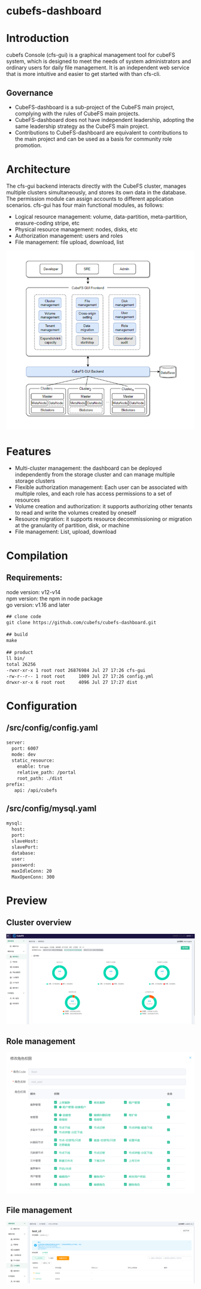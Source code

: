 # cubefs-dashboard

# Introduction
cubefs Console (cfs-gui) is a graphical management tool for cubeFS system, which is designed to meet the needs of system administrators and ordinary users for daily file management. It is an independent web service that is more intuitive and easier to get started with than cfs-cli.

## Governance
* CubeFS-dashboard is a sub-project of the CubeFS main project, complying with the rules of CubeFS main projects.
* CubeFS-dashboard does not have independent leadership, adopting the same leadership strategy as the CubeFS main project.
* Contributions to CubeFS-dashboard are equivalent to contributions to the main project and can be used as a basis for community role promotion.

# Architecture
The cfs-gui backend interacts directly with the CubeFS cluster, manages multiple clusters simultaneously, and stores its own data in the database. The permission module can assign accounts to different application scenarios. cfs-gui has four main functional modules, as follows:<br>
- Logical resource management: volume, data-partition, meta-partition, erasure-coding stripe, etc
- Physical resource management: nodes, disks, etc
- Authorization management: users and roles
- File management: file upload, download, list

<img src="https://github.com/cubefs/cubefs-dashboard/blob/main/pictures/architecture.png" align=center/>

# Features
- Multi-cluster management: the dashboard can be deployed independently from the storage cluster and can manage multiple storage clusters<br>
- Flexible authorization management: Each user can be associated with multiple roles, and each role has access permissions to a set of resources
- Volume creation and authorization: it supports authorizing other tenants to read and write the volumes created by oneself
- Resource migration: it supports resource decommissioning or migration at the granularity of partition, disk, or machine
- File management: List, upload, download<br>

# Compilation
## Requirements:
node version: v12-v14<br>
npm version: the npm in node package<br>
go version: v1.16 and later<br>

```
## clone code
git clone https://github.com/cubefs/cubefs-dashboard.git

## build
make

## product
ll bin/
total 26256
-rwxr-xr-x 1 root root 26876984 Jul 27 17:26 cfs-gui
-rw-r--r-- 1 root root     1009 Jul 27 17:26 config.yml
drwxr-xr-x 6 root root     4096 Jul 27 17:27 dist
```

# Configuration
## /src/config/config.yaml

```
server:
  port: 6007
  mode: dev
  static_resource:
    enable: true
    relative_path: /portal
    root_path: ./dist
prefix:
   api: /api/cubefs
```
## /src/config/mysql.yaml
```
mysql:
  host: 
  port: 
  slaveHost: 
  slavePort: 
  database:
  user:
  password:
  maxIdleConn: 20
  MaxOpenConn: 300
```

# Preview
## Cluster overview
<img src="https://github.com/cubefs/cubefs-dashboard/blob/main/pictures/cluster_overview.png" align=center/>

## Role management
<img src="https://github.com/cubefs/cubefs-dashboard/blob/main/pictures/role_management.png" align=center/>

## File management
<img src="https://github.com/cubefs/cubefs-dashboard/blob/main/pictures/file_management.png" align=center/>

